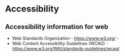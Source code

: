 # Accessibility

## Accessibility information for web 


+ Web Standards Organization - https://www.w3.org/ -
+ Web Content Accessibility Guidelines (WCAG) - https://www.w3.org/WAI/standards-guidelines/wcag/


